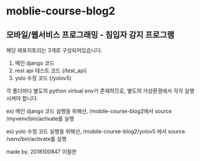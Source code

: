 # moblie-course-blog2

## 모바일/웹서비스 프로그래밍 - 침입자 감지 프로그램

해당 레포지토리는 3개로 구성되어있습니다.

1. 메인 django 코드
2. rest api 테스트 코드 (/test_api)
3. yolo 수정 코드 (/yolov5)

각 폴더마다 별도의 python virtual env가 존재하므로, 별도의 가상환경에서 각각 실행시켜야 합니다.
<br/>

ex) 메인 django 코드 실행을 위해선, /mobile-course-blog2에서 source /myvenv/bin/activate를 실행

ex) yolo 수정 코드 실행을 위해선, /mobile-course-blog2/yolov5 에서 source /venv/bin/activate를 실행

made by. 2018100847 이철한
